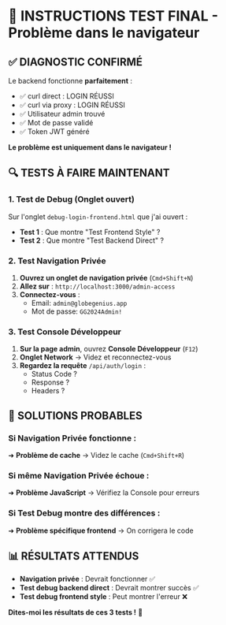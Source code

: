 # 🎯 INSTRUCTIONS TEST FINAL - Problème dans le navigateur

## ✅ **DIAGNOSTIC CONFIRMÉ**

Le backend fonctionne **parfaitement** :
- ✅ curl direct : LOGIN RÉUSSI  
- ✅ curl via proxy : LOGIN RÉUSSI
- ✅ Utilisateur admin trouvé
- ✅ Mot de passe validé
- ✅ Token JWT généré

**Le problème est uniquement dans le navigateur !**

## 🔍 **TESTS À FAIRE MAINTENANT**

### **1. Test de Debug (Onglet ouvert)**
Sur l'onglet `debug-login-frontend.html` que j'ai ouvert :
- **Test 1** : Que montre "Test Frontend Style" ?
- **Test 2** : Que montre "Test Backend Direct" ?

### **2. Test Navigation Privée**
1. **Ouvrez un onglet de navigation privée** (`Cmd+Shift+N`)
2. **Allez sur** : `http://localhost:3000/admin-access`
3. **Connectez-vous** : 
   - Email: `admin@globegenius.app`
   - Mot de passe: `GG2024Admin!`

### **3. Test Console Développeur**
1. **Sur la page admin**, ouvrez **Console Développeur** (`F12`)
2. **Onglet Network** → Videz et reconnectez-vous
3. **Regardez la requête** `/api/auth/login` :
   - Status Code ?
   - Response ?
   - Headers ?

## 🚨 **SOLUTIONS PROBABLES**

### **Si Navigation Privée fonctionne :**
➜ **Problème de cache** → Videz le cache (`Cmd+Shift+R`)

### **Si même Navigation Privée échoue :**
➜ **Problème JavaScript** → Vérifiez la Console pour erreurs

### **Si Test Debug montre des différences :**
➜ **Problème spécifique frontend** → On corrigera le code

## 📊 **RÉSULTATS ATTENDUS**

- **Navigation privée** : Devrait fonctionner ✅
- **Test debug backend direct** : Devrait montrer succès ✅  
- **Test debug frontend style** : Peut montrer l'erreur ❌

**Dites-moi les résultats de ces 3 tests !** 🎯